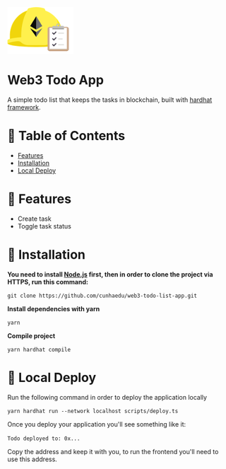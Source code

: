<p align="left">
  <img src="../../public/logo.png" width=150/>
</p>

# Web3 Todo App

A simple todo list that keeps the tasks in blockchain, built with [hardhat framework](https://hardhat.org/).

# :pushpin: Table of Contents

* [Features](#rocket-features)
* [Installation](#construction_worker-installation)
* [Local Deploy](#runner-local-deploy)

# :rocket: Features

* Create task
* Toggle task status

# :construction_worker: Installation

**You need to install [Node.js](https://nodejs.org/en/download/) first, then in order to clone the project via HTTPS, run this command:**

```
git clone https://github.com/cunhaedu/web3-todo-list-app.git
```

**Install dependencies with yarn**

```
yarn
```

**Compile project**

```
yarn hardhat compile
```

# :runner: Local Deploy

Run the following command in order to deploy the application locally

```
yarn hardhat run --network localhost scripts/deploy.ts
```

Once you deploy your application you'll see something like it:

`Todo deployed to: 0x...`

Copy the address and keep it with you, to run the frontend you'll need to use this address.
